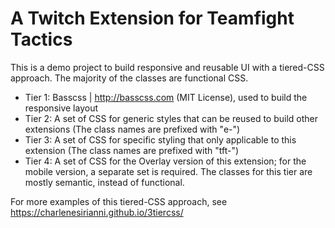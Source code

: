 # A Twitch Extension for Teamfight Tactics

This is a demo project to build responsive and reusable UI with a tiered-CSS approach. The majority of the classes are functional CSS.

- Tier 1: Basscss | http://basscss.com (MIT License), used to build the responsive layout
- Tier 2: A set of CSS for generic styles that can be reused to build other extensions (The class names are prefixed with "e-")
- Tier 3: A set of CSS for specific styling that only applicable to this extension (The class names are prefixed with "tft-")
- Tier 4: A set of CSS for the Overlay version of this extension; for the mobile version, a separate set is required. The classes for this tier are mostly semantic, instead of functional.

For more examples of this tiered-CSS approach, see https://charlenesirianni.github.io/3tiercss/
